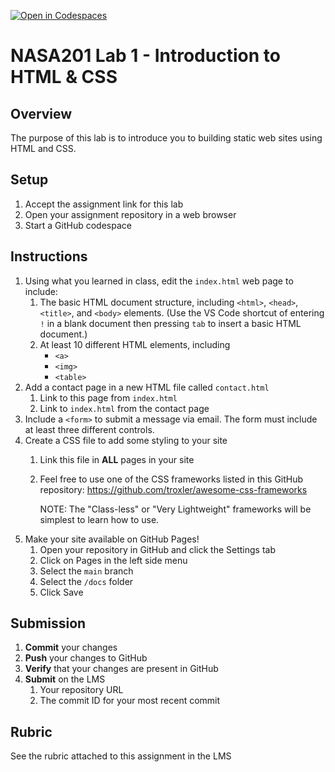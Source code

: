 [![Open in Codespaces](https://classroom.github.com/assets/launch-codespace-7f7980b617ed060a017424585567c406b6ee15c891e84e1186181d67ecf80aa0.svg)](https://classroom.github.com/open-in-codespaces?assignment_repo_id=13465254)
# NASA201 Lab 1 - Introduction to HTML & CSS

## Overview

The purpose of this lab is to introduce you to building static web sites using HTML and CSS.

## Setup
1. Accept the assignment link for this lab
2. Open your assignment repository in a web browser
3. Start a GitHub codespace

## Instructions

1. Using what you learned in class, edit the `index.html` web page to include:
   1. The basic HTML document structure, including `<html>`, `<head>`, `<title>`, and `<body>` elements. (Use the VS Code shortcut of entering `!` in a blank document then pressing `tab` to insert a basic HTML document.)
   2. At least 10 different HTML elements, including
      - `<a>`
      - `<img>`
      - `<table>`
2. Add a contact page in a new HTML file called `contact.html`
   1. Link to this page from `index.html`
   2. Link to `index.html` from the contact page
3. Include a `<form>` to submit a message via email.  The form must include at least three different controls.
4. Create a CSS file to add some styling to your site
   1. Link this file in **ALL** pages in your site
   2. Feel free to use one of the CSS frameworks listed in this GitHub repository: https://github.com/troxler/awesome-css-frameworks
    
      NOTE: The "Class-less" or "Very Lightweight" frameworks will be simplest to learn how to use.
5. Make your site available on GitHub Pages!
   1. Open your repository in GitHub and click the Settings tab
   2. Click on Pages in the left side menu
   3. Select the `main` branch
   4. Select the `/docs` folder
   5. Click Save

## Submission

1. **Commit** your changes
2. **Push** your changes to GitHub
3. **Verify** that your changes are present in GitHub
4. **Submit** on the LMS
   1. Your repository URL
   2. The commit ID for your most recent commit

## Rubric

See the rubric attached to this assignment in the LMS